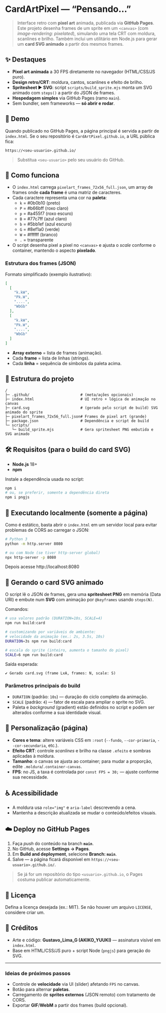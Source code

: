 # CardArtPixel — “Pensando…”

> Interface retro com **pixel art** animada, publicada via **GitHub Pages**.  
> Este projeto desenha frames de um sprite em um `<canvas>` (com *image-rendering: pixelated*), simulando uma tela CRT com moldura, scanlines e brilho. Também inclui um utilitário em Node.js para gerar um **card SVG animado** a partir dos mesmos frames.

## ✨ Destaques
- **Pixel art animada** a 30 FPS diretamente no navegador (HTML/CSS/JS puro).
- **Design retro/CRT**: moldura, cantos, scanlines e efeito de brilho.
- **Spritesheet ▶️ SVG**: script `scripts/build_sprite.mjs` monta um SVG animado com `steps()` a partir do JSON de frames.
- **Hospedagem simples** via GitHub Pages (ramo `main`).
- Sem bundler, sem frameworks — **só abrir e rodar**.

## 🚀 Demo
Quando publicado no GitHub Pages, a página principal é servida a partir de `index.html`.
Se o seu repositório é `CardArtPixel.github.io`, a URL pública fica:
```
https://<seu-usuario>.github.io/
```
> Substitua `<seu-usuario>` pelo seu usuário do GitHub.

## 🧩 Como funciona
- O `index.html` carrega `pixelart_frames_72x56_full.json`, um array de frames onde **cada frame** é uma matriz de caracteres.  
- Cada caractere representa uma cor na **paleta**:
  - `k` = #0b0b10 (preto)  
  - `P` = #b66bff (roxo claro)  
  - `p` = #a455f7 (roxo escuro)  
  - `B` = #77c7ff (azul claro)  
  - `b` = #5bb1ef (azul escuro)  
  - `G` = #8ef1a0 (verde)  
  - `W` = #ffffff (branco)  
  - `.` = transparente  
- O script desenha pixel a pixel no `<canvas>` e ajusta o *scale* conforme o container, mantendo o aspecto **pixelado**.

### Estrutura dos frames (JSON)
Formato simplificado (exemplo ilustrativo):
```json
[
  [
    "k.kW",
    "Pk.W",
    "....",
    "WbGb"
  ],
  [
    "k.kW",
    "Pk.W",
    "....",
    "WbGb"
  ]
]
```
- **Array externo** = lista de frames (animação).
- Cada **frame** = lista de linhas (strings).
- Cada **linha** = sequência de símbolos da paleta acima.

## 📂 Estrutura do projeto
```
/
├─ .github/                       # (meta/ações opcionais)
├─ index.html                     # UI retro + lógica de animação no canvas
├─ card.svg                       # (gerado pelo script de build) SVG animado do sprite
├─ pixelart_frames_72x56_full.json# Frames de pixel art (grande)
├─ package.json                   # Dependência e script de build
└─ scripts/
   └─ build_sprite.mjs            # Gera spritesheet PNG embutida e SVG animado
```

## 🛠️ Requisitos (para o build do card SVG)
- **Node.js** 18+
- **npm**

Instale a dependência usada no script:
```bash
npm i
# ou, se preferir, somente a dependência direta
npm i pngjs
```

## 🧪 Executando localmente (somente a página)
Como é estático, basta abrir o `index.html` em um servidor local para evitar problemas de CORS ao carregar o JSON:
```bash
# Python 3
python -m http.server 8080

# ou com Node (se tiver http-server global)
npx http-server -p 8080
```
Depois acesse http://localhost:8080

## 🧱 Gerando o card SVG animado
O script lê o JSON de frames, gera uma **spritesheet PNG** em memória (Data URI) e embute num **SVG** com animação por `@keyframes` usando `steps(N)`.

Comandos:
```bash
# usa valores padrão (DURATION=10s, SCALE=4)
npm run build:card

# customizando por variáveis de ambiente:
# velocidade da animação (ex.: 2s, 3.5s, 10s)
DURATION=3s npm run build:card

# escala do sprite (inteiro, aumenta o tamanho do pixel)
SCALE=6 npm run build:card
```
Saída esperada:
```
✔ Gerado card.svg (frame LxA, frames: N, scale: S)
```

### Parâmetros principais do build
- `DURATION` (padrão: `10s`) — duração do ciclo completo da animação.
- `SCALE` (padrão: `4`) — fator de escala para ampliar o sprite no SVG.
- Paleta e *background* (gradient) estão definidos no script e podem ser alterados conforme a sua identidade visual.

## 🎨 Personalização (página)
- **Cores e tema**: altere variáveis CSS em `:root` (`--fundo`, `--cor-primaria`, `--cor-secundaria`, etc.).  
- **Efeito CRT**: controle *scanlines* e brilho na classe `.efeito` e sombras aplicadas à moldura.  
- **Tamanho**: o canvas se ajusta ao container; para mudar a proporção, edite `.moldura`/`.container-canvas`.  
- **FPS**: no JS, a taxa é controlada por `const FPS = 30;` — ajuste conforme sua necessidade.

## ♿ Acessibilidade
- A moldura usa `role="img"` e `aria-label` descrevendo a cena.  
- Mantenha a descrição atualizada se mudar o conteúdo/efeitos visuais.

## ☁️ Deploy no GitHub Pages
1. Faça *push* do conteúdo na branch **`main`**.  
2. No GitHub, acesse **Settings → Pages**.  
3. Em **Build and deployment**, selecione **Branch: `main`**.  
4. Salve — a página ficará disponível em `https://<seu-usuario>.github.io/`.

> Se já for um repositório do tipo `<usuario>.github.io`, o Pages costuma publicar automaticamente.

## 📜 Licença
Defina a licença desejada (ex.: MIT). Se não houver um arquivo `LICENSE`, considere criar um.

## 🙌 Créditos
- Arte e código: **Gustavo_Lima_G (AKIKO_YUUKI)** — assinatura visível em `index.html`.
- Base em HTML/CSS/JS puro + script Node (`pngjs`) para geração do SVG.

---

### Ideias de próximos passos
- Controle de **velocidade** via UI (slider) afetando `FPS` no canvas.
- Botão para alternar **paletas**.
- Carregamento de **sprites externos** (JSON remoto) com tratamento de CORS.
- Exportar **GIF**/**WebM** a partir dos frames (build opcional).
